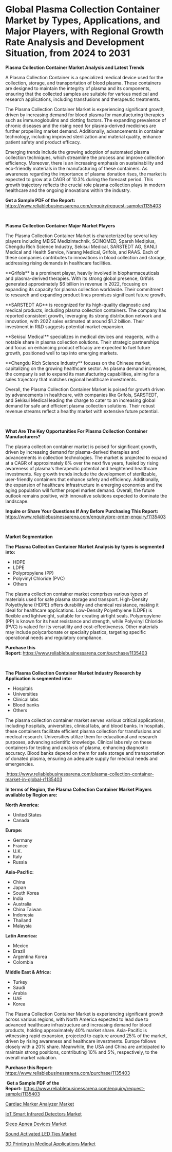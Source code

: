 <p><h1>Global Plasma Collection Container Market by Types, Applications, and Major Players, with Regional Growth Rate Analysis and Development Situation, from 2024 to 2031</h1></p><p><strong>Plasma Collection Container Market Analysis and Latest Trends</strong></p>
<p><p>A Plasma Collection Container is a specialized medical device used for the collection, storage, and transportation of blood plasma. These containers are designed to maintain the integrity of plasma and its components, ensuring that the collected samples are suitable for various medical and research applications, including transfusions and therapeutic treatments.</p><p>The Plasma Collection Container Market is experiencing significant growth, driven by increasing demand for blood plasma for manufacturing therapies such as immunoglobulins and clotting factors. The expanding prevalence of chronic diseases and the rising need for plasma-derived medicines are further propelling market demand. Additionally, advancements in container technology, including improved sterilization and material quality, enhance patient safety and product efficacy.</p><p>Emerging trends include the growing adoption of automated plasma collection techniques, which streamline the process and improve collection efficiency. Moreover, there is an increasing emphasis on sustainability and eco-friendly materials in the manufacturing of these containers. As awareness regarding the importance of plasma donation rises, the market is expected to grow at a CAGR of 10.3% during the forecast period. This growth trajectory reflects the crucial role plasma collection plays in modern healthcare and the ongoing innovations within the industry.</p></p>
<p><strong>Get a Sample PDF of the Report:&nbsp;</strong> <a href="https://www.reliablebusinessarena.com/enquiry/request-sample/1135403?utm_campaign=1143&utm_medium=2&utm_source=Github&utm_content=ia&utm_term=20122024&utm_id=plasma-collection-container">https://www.reliablebusinessarena.com/enquiry/request-sample/1135403</a></p>
<p>&nbsp;</p>
<p><strong>Plasma Collection Container Major Market Players</strong></p>
<p><p>The Plasma Collection Container Market is characterized by several key players including MEISE Medizintechnik, SCINOMED, Sparsh Mediplus, Chengdu Rich Science Industry, Sekisui Medical, SARSTEDT AG, SANLI Medical and Health Service, Narang Medical, Grifols, and RAAS. Each of these companies contributes to innovations in blood collection and storage, addressing rising demands in healthcare facilities.</p><p>**Grifols** is a prominent player, heavily involved in biopharmaceuticals and plasma-derived therapies. With its strong global presence, Grifols generated approximately $6 billion in revenue in 2022, focusing on expanding its capacity for plasma collection worldwide. Their commitment to research and expanding product lines promises significant future growth.</p><p>**SARSTEDT AG** is recognized for its high-quality diagnostic and medical products, including plasma collection containers. The company has reported consistent growth, leveraging its strong distribution network and innovation, with 2022 sales estimated at around $1.2 billion. Their investment in R&D suggests potential market expansion.</p><p>**Sekisui Medical** specializes in medical devices and reagents, with a notable share in plasma collection solutions. Their strategic partnerships and focus on enhancing product efficacy are expected to fuel future growth, positioned well to tap into emerging markets.</p><p>**Chengdu Rich Science Industry** focuses on the Chinese market, capitalizing on the growing healthcare sector. As plasma demand increases, the company is set to expand its manufacturing capabilities, aiming for a sales trajectory that matches regional healthcare investments.</p><p>Overall, the Plasma Collection Container Market is poised for growth driven by advancements in healthcare, with companies like Grifols, SARSTEDT, and Sekisui Medical leading the charge to cater to an increasing global demand for safe and efficient plasma collection solutions. Their robust revenue streams reflect a healthy market with extensive future potential.</p></p>
<p>&nbsp;</p>
<p><strong>What Are The Key Opportunities For Plasma Collection Container Manufacturers?</strong></p>
<p><p>The plasma collection container market is poised for significant growth, driven by increasing demand for plasma-derived therapies and advancements in collection technologies. The market is projected to expand at a CAGR of approximately 8% over the next five years, fueled by rising awareness of plasma's therapeutic potential and heightened healthcare investments. Key growth trends include the development of sterilizable, user-friendly containers that enhance safety and efficiency. Additionally, the expansion of healthcare infrastructure in emerging economies and the aging population will further propel market demand. Overall, the future outlook remains positive, with innovative solutions expected to dominate the landscape.</p></p>
<p><strong>Inquire or Share Your Questions If Any Before Purchasing This Report:</strong> <a href="https://www.reliablebusinessarena.com/enquiry/pre-order-enquiry/1135403?utm_campaign=1143&utm_medium=2&utm_source=Github&utm_content=ia&utm_term=20122024&utm_id=plasma-collection-container">https://www.reliablebusinessarena.com/enquiry/pre-order-enquiry/1135403</a></p>
<p>&nbsp;</p>
<p><strong>Market Segmentation</strong></p>
<p><strong>The Plasma Collection Container Market Analysis by types is segmented into:</strong></p>
<p><ul><li>HDPE</li><li>LDPE</li><li>Polypropylene (PP)</li><li>Polyvinyl Chloride (PVC)</li><li>Others</li></ul></p>
<p><p>The plasma collection container market comprises various types of materials used for safe plasma storage and transport. High-Density Polyethylene (HDPE) offers durability and chemical resistance, making it ideal for healthcare applications. Low-Density Polyethylene (LDPE) is flexible and lightweight, suitable for creating airtight seals. Polypropylene (PP) is known for its heat resistance and strength, while Polyvinyl Chloride (PVC) is valued for its versatility and cost-effectiveness. Other materials may include polycarbonate or specialty plastics, targeting specific operational needs and regulatory compliance.</p></p>
<p><strong>Purchase this Report:&nbsp;</strong><a href="https://www.reliablebusinessarena.com/purchase/1135403?utm_campaign=1143&utm_medium=2&utm_source=Github&utm_content=ia&utm_term=20122024&utm_id=plasma-collection-container">https://www.reliablebusinessarena.com/purchase/1135403</a></p>
<p>&nbsp;</p>
<p><strong>The Plasma Collection Container Market Industry Research by Application is segmented into:</strong></p>
<p><ul><li>Hospitals</li><li>Universities</li><li>Clinical labs</li><li>Blood banks</li><li>Others</li></ul></p>
<p><p>The plasma collection container market serves various critical applications, including hospitals, universities, clinical labs, and blood banks. In hospitals, these containers facilitate efficient plasma collection for transfusions and medical research. Universities utilize them for educational and research purposes, advancing scientific knowledge. Clinical labs rely on these containers for testing and analysis of plasma, enhancing diagnostic accuracy. Blood banks depend on them for safe storage and transportation of donated plasma, ensuring an adequate supply for medical needs and emergencies.</p></p>
<p><a href="https://www.reliablebusinessarena.com/plasma-collection-container-market-in-global-r1135403?utm_campaign=1143&utm_medium=2&utm_source=Github&utm_content=ia&utm_term=20122024&utm_id=plasma-collection-container">&nbsp;https://www.reliablebusinessarena.com/plasma-collection-container-market-in-global-r1135403</a></p>
<p><strong>In terms of Region, the Plasma Collection Container Market Players available by Region are:</strong></p>
<p>
    <p> <strong> North America: </strong>
        <ul>
            <li>United States</li>
            <li>Canada</li>
        </ul>
        </p> 
    <p> <strong> Europe: </strong>
        <ul>
            <li>Germany</li>
            <li>France</li>
            <li>U.K.</li>
            <li>Italy</li>
            <li>Russia</li>
        </ul>
        </p> 
    <p> <strong> Asia-Pacific: </strong>
        <ul>
            <li>China</li>
            <li>Japan</li>
            <li>South Korea</li>
            <li>India</li>
            <li>Australia</li>
            <li>China Taiwan</li>
            <li>Indonesia</li>
            <li>Thailand</li>
            <li>Malaysia</li>
        </ul>
        </p> 
    <p> <strong> Latin America: </strong>
        <ul>
            <li>Mexico</li>
            <li>Brazil</li>
            <li>Argentina Korea</li>
            <li>Colombia</li>
        </ul>
        </p> 
    <p> <strong> Middle East & Africa: </strong>
        <ul>
            <li>Turkey</li>
            <li>Saudi</li>
            <li>Arabia</li>
            <li>UAE</li>
            <li>Korea</li>
        </ul>
    </p>
    </p>
<p><p>The Plasma Collection Container Market is experiencing significant growth across various regions, with North America expected to lead due to advanced healthcare infrastructure and increasing demand for blood products, holding approximately 40% market share. Asia-Pacific is witnessing rapid expansion, projected to capture around 25% of the market, driven by rising awareness and healthcare investments. Europe follows closely with a 20% share. Meanwhile, the USA and China are anticipated to maintain strong positions, contributing 10% and 5%, respectively, to the overall market valuation.</p></p>
<p><strong>Purchase this Report: </strong><a href="https://www.reliablebusinessarena.com/purchase/1135403?utm_campaign=1143&utm_medium=2&utm_source=Github&utm_content=ia&utm_term=20122024&utm_id=plasma-collection-container">https://www.reliablebusinessarena.com/purchase/1135403</a></p>
<p>&nbsp;<strong>Get a Sample PDF of the Report:&nbsp;&nbsp;</strong><a href="https://www.reliablebusinessarena.com/enquiry/request-sample/1135403?utm_campaign=1143&utm_medium=2&utm_source=Github&utm_content=ia&utm_term=20122024&utm_id=plasma-collection-container">https://www.reliablebusinessarena.com/enquiry/request-sample/1135403</a></p>
<p><strong></strong></p>
<p><p><a href="https://www.linkedin.com/pulse/market-dynamics-future-trends-global-cardiac-marker-analyzer-jfndf?utm_campaign=1143&utm_medium=2&utm_source=Github&utm_content=ia&utm_term=20122024&utm_id=plasma-collection-container">Cardiac Marker Analyzer Market</a></p><p><a href="https://github.com/yoshih12/Market-Research-Report-List-4/blob/main/iot-smart-infrared-detectors-market.md?utm_campaign=1143&utm_medium=2&utm_source=Github&utm_content=ia&utm_term=20122024&utm_id=plasma-collection-container">IoT Smart Infrared Detectors Market</a></p><p><a href="https://www.linkedin.com/pulse/assessment-sleep-apnea-devices-market-current-landscape-future-haqnf?utm_campaign=1143&utm_medium=2&utm_source=Github&utm_content=ia&utm_term=20122024&utm_id=plasma-collection-container">Sleep Apnea Devices Market</a></p><p><a href="https://github.com/castoriffic/Market-Research-Report-List-5/blob/main/sound-activated-led-ties-market.md?utm_campaign=1143&utm_medium=2&utm_source=Github&utm_content=ia&utm_term=20122024&utm_id=plasma-collection-container">Sound Activated LED Ties Market</a></p><p><a href="https://www.linkedin.com/pulse/3d-printing-medical-applications-market-growth-segmentation-faaqf?utm_campaign=1143&utm_medium=2&utm_source=Github&utm_content=ia&utm_term=20122024&utm_id=plasma-collection-container">3D Printing in Medical Applications Market</a></p></p>